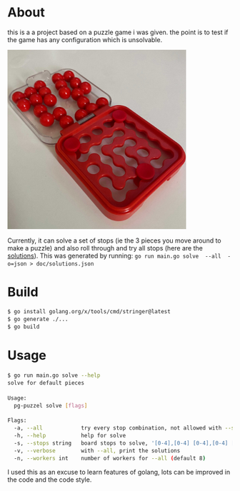 

# About
this is a a project based on a puzzle game i was given. the point is to test if the game has any configuration which is unsolvable.

<img src="doc/puzzle.jpg" width="400">

Currently, it can solve a set of stops (ie the 3 pieces you move around to make a puzzle) and also roll through and try all stops (here are the [solutions](doc/solutions.json)). This was generated by running: `go run main.go solve  --all  -o=json > doc/solutions.json`



# Build

```bash
$ go install golang.org/x/tools/cmd/stringer@latest
$ go generate ./...
$ go build

```

# Usage

```bash
$ go run main.go solve --help
solve for default pieces

Usage:
  pg-puzzel solve [flags]

Flags:
  -a, --all            try every stop combination, not allowed with --stops
  -h, --help           help for solve
  -s, --stops string   board stops to solve, '[0-4],[0-4] [0-4],[0-4] [0-4],[0-4]' (default "0,0 0,4 4,2")
  -v, --verbose        with --all, print the solutions
  -n, --workers int    number of workers for --all (default 8)
```

I used this as an excuse to learn features of golang, lots can be improved in the code and the code style.
